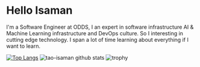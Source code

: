 # Hello Isaman
I'm a Software Engineer at ODDS, I an expert in software infrastructure AI & Machine Learning infrastructure and DevOps culture. So I interesting in cutting edge technology. I span a lot of time learning about everything if I want to learn.


[![Top Langs](https://github-readme-stats.vercel.app/api/top-langs/?username=tao-isaman&theme=vue-dark)](https://github.com/tao-Isaman/)
![tao-isaman github stats](https://github-readme-stats.vercel.app/api?username=tao-isaman&show_icons=true&theme=vue-dark)
![trophy](https://github-profile-trophy.vercel.app/?username=tao-isaman&theme=onedark)
